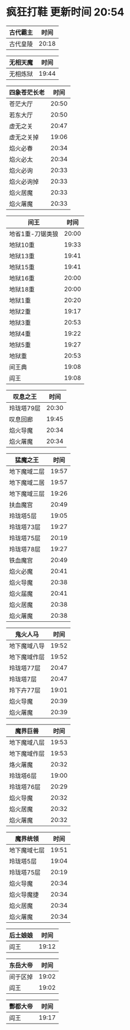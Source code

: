 # 疯狂打鞋 更新时间 20:54

| 古代霸主   | 时间    |
|--------|-------|
| 古代皇陵 | 20:18 |

| 无相天魔   | 时间    |
|--------|-------|
| 无相炼狱 | 19:44 |

| 四象苍茫长老   | 时间    |
|--------|-------|
| 苍茫大厅 | 20:50 |
| 若东大厅 | 20:50 |
| 虚无之关 | 20:47 |
| 虚无之关掉 | 19:06 |
| 焰火必春 | 20:34 |
| 焰火必太 | 20:34 |
| 焰火必询 | 20:33 |
| 焰火必询掉 | 20:33 |
| 焰火居魔 | 20:33 |
| 焰火屠魔 | 20:33 |

| 间王   | 时间    |
|--------|-------|
| 地省1重-刀锯类狼 | 20:00 |
| 地狱10重 | 19:33 |
| 地狱13重 | 19:41 |
| 地狱15重 | 19:41 |
| 地狱16重 | 20:00 |
| 地狱18重 | 20:00 |
| 地狱1重 | 20:20 |
| 地狱2重 | 19:17 |
| 地狱3重 | 20:53 |
| 地狱4重 | 19:22 |
| 地狱5重 | 19:27 |
| 地狱重 | 20:53 |
| 间王典 | 19:08 |
| 阎王 | 19:08 |

| 叹息之王   | 时间    |
|--------|-------|
| 玲珑塔79层 | 20:30 |
| 叹息回廊 | 19:45 |
| 焰火导魔 | 20:34 |
| 焰火屠魔 | 20:34 |

| 猛魔之王   | 时间    |
|--------|-------|
| 地下魔域二层 | 19:57 |
| 地下魔域二居 | 19:57 |
| 地下魔域三层 | 19:26 |
| 扶血魔宫 | 20:49 |
| 玲珑塔5层 | 19:05 |
| 玲珑塔73层 | 19:27 |
| 玲珑塔75层 | 20:19 |
| 玲珑塔78层 | 19:27 |
| 铁血魔宫 | 20:49 |
| 焰火必魔 | 20:41 |
| 焰火导魔 | 20:38 |
| 焰火届魔 | 20:41 |
| 焰火居魔 | 20:38 |
| 焰火屠魔 | 20:38 |

| 鬼火人马   | 时间    |
|--------|-------|
| 地下魔域八导 | 19:52 |
| 地下魔域作层 | 19:52 |
| 玲珑塔77层 | 20:47 |
| 玲珑塔7层 | 20:47 |
| 玲下卉77层 | 19:01 |
| 焰火导魔 | 20:39 |
| 焰火屠魔 | 20:39 |

| 魔界巨兽   | 时间    |
|--------|-------|
| 地下魔域八层 | 19:53 |
| 地下魔域作层 | 19:53 |
| 烙火屠魔 | 20:32 |
| 玲珑塔6层 | 19:00 |
| 玲珑塔76层 | 20:29 |
| 焰火导魔 | 20:32 |
| 焰火居魔 | 20:32 |
| 焰火屠魔 | 20:32 |

| 魔界统领   | 时间    |
|--------|-------|
| 地下魔域七层 | 19:51 |
| 玲珑塔5层 | 19:04 |
| 玲珑塔75层 | 20:19 |
| 焰火导魔 | 20:34 |
| 焰火导魔捷 | 20:34 |
| 焰火居魔 | 20:34 |
| 焰火屠魔 | 20:34 |

| 后土娘娘   | 时间    |
|--------|-------|
| 阎王 | 19:12 |

| 东岳大帝   | 时间    |
|--------|-------|
| 间于区掉 | 19:02 |
| 阎王 | 19:02 |

| 酆都大帝   | 时间    |
|--------|-------|
| 阎王 | 19:17 |